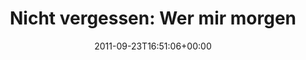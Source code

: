 ---
retweeted: false
source: <a href="http://twitter.com/download/android" rel="nofollow">Twitter for Android</a>
entities:
  hashtags: []
  symbols: []
  user_mentions:
  - name: sublab // Leipzig
    screen_name: sublab
    indices:
    - '106'
    - '113'
    id_str: '43881998'
    id: '43881998'
  urls:
  - url: http://t.co/hdLqBKhX
    expanded_url: http://bit.ly/ntHi8V
    display_url: bit.ly/ntHi8V
    indices:
    - '115'
    - '135'
display_text_range:
- '0'
- '135'
favorite_count: '0'
id_str: '117279837038718977'
truncated: false
retweet_count: '0'
id: '117279837038718977'
possibly_sensitive: false
created_at: Fri Sep 23 16:51:06 +0000 2011
favorited: false
full_text: 'Nicht vergessen: Wer mir morgen die Meinung oder ein paar Zeilen Ruby
  geigen möchte, der komme morgen ins [@sublab](https://twitter.com/sublab):'
lang: de
quote_url: http://bit.ly/ntHi8V
tags:
- pesos:twitter
date: '2011-09-23T16:51:06+00:00'
src: https://twitter.com/bascht/status/117279837038718977
original_url: https://twitter.com/bascht/status/117279837038718977
type: twitter_tweet
text: 'Nicht vergessen: Wer mir morgen die Meinung oder ein paar Zeilen Ruby geigen
  möchte, der komme morgen ins [@sublab](https://twitter.com/sublab):'
title: 'Nicht vergessen: Wer mir morgen'

---